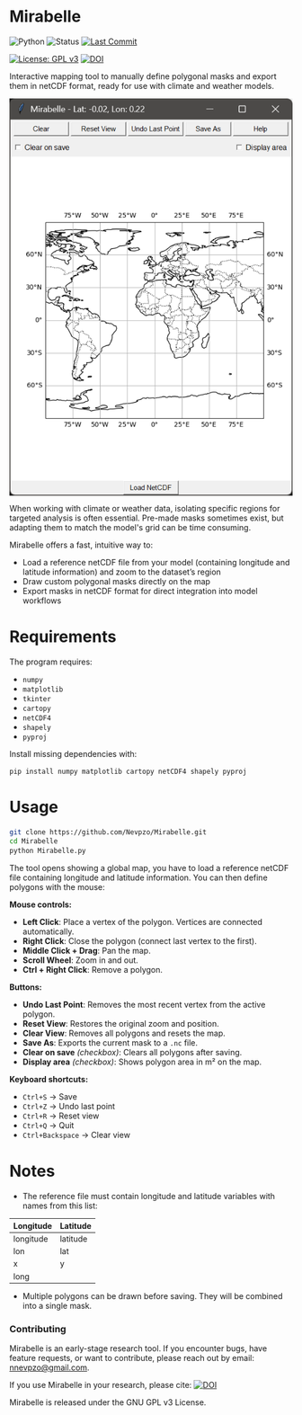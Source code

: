 # Mirabelle
![Python](https://img.shields.io/badge/python-3.8+-blue) ![Status](https://img.shields.io/badge/status-active-success) [![Last Commit](https://img.shields.io/github/last-commit/Nevpzo/Mirabelle)](https://github.com/Nevpzo/Mirabelle/commits/main)

 [![License: GPL v3](https://img.shields.io/badge/License-GPLv3-blue.svg)](LICENSE) [![DOI](https://zenodo.org/badge/DOI/10.5281/zenodo.16789952.svg)](https://doi.org/10.5281/zenodo.16789952)

Interactive mapping tool to manually define polygonal masks and export them in netCDF format, ready for use with climate and weather models.

<p align="center"> <img src="img/overview.png" align="center"> </p>

When working with climate or weather data, isolating specific regions for targeted analysis is often essential. Pre-made masks sometimes exist, but adapting them to match the model's grid can be time consuming.

Mirabelle offers a fast, intuitive way to:

- Load a reference netCDF file from your model (containing longitude and latitude information) and zoom to the dataset’s region
- Draw custom polygonal masks directly on the map
- Export masks in netCDF format for direct integration into model workflows

# Requirements
The program requires:
- `numpy`
- `matplotlib`
- `tkinter`
- `cartopy`
- `netCDF4`
- `shapely`
- `pyproj`

Install missing dependencies with:
```
pip install numpy matplotlib cartopy netCDF4 shapely pyproj
```

# Usage

```bash
git clone https://github.com/Nevpzo/Mirabelle.git
cd Mirabelle
python Mirabelle.py
```

The tool opens showing a global map, you have to load a reference netCDF file containing longitude and latitude information. You can then define polygons with the mouse:

**Mouse controls:**
- **Left Click**: Place a vertex of the polygon. Vertices are connected automatically.
- **Right Click**: Close the polygon (connect last vertex to the first).
- **Middle Click + Drag**: Pan the map.
- **Scroll Wheel**: Zoom in and out.
- **Ctrl + Right Click**: Remove a polygon.

**Buttons:**
- **Undo Last Point**: Removes the most recent vertex from the active polygon.
- **Reset View**: Restores the original zoom and position.
- **Clear View**: Removes all polygons and resets the map.
- **Save As**: Exports the current mask to a `.nc` file.
- **Clear on save** *(checkbox)*: Clears all polygons after saving.
- **Display area** *(checkbox)*: Shows polygon area in m² on the map.

**Keyboard shortcuts:**
- `Ctrl+S` → Save
- `Ctrl+Z` → Undo last point
- `Ctrl+R` → Reset view
- `Ctrl+Q` → Quit
- `Ctrl+Backspace` → Clear view

# Notes
- The reference file must contain longitude and latitude variables with names from this list:

<div align="center">

| Longitude   | Latitude |
| ----------- | -------- |
| longitude   | latitude |
| lon         | lat      |
| x           | y        |
| long        |          |

</div>

- Multiple polygons can be drawn before saving. They will be combined into a single mask.

### Contributing

Mirabelle is an early-stage research tool.   If you encounter bugs, have feature requests, or want to contribute, please reach out by email: nnevpzo@gmail.com.  

If you use Mirabelle in your research, please cite: [![DOI](https://zenodo.org/badge/DOI/10.5281/zenodo.16789952.svg)](https://doi.org/10.5281/zenodo.16789952)

Mirabelle is released under the GNU GPL v3 License.

